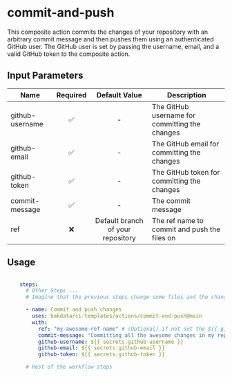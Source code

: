 # commit-and-push

This composite action commits the changes of your repository with an arbitrary commit message and then pushes
them using an authenticated GitHub user. The GitHub user is set by passing the username, email, and a valid GitHub token to the composite
action.

## Input Parameters

| Name            | Required |           Default Value           | Description                                    |
|-----------------|:--------:|:---------------------------------:|------------------------------------------------|
| github-username |    ✅     |                 -                 | The GitHub username for committing the changes |
| github-email    |    ✅     |                 -                 | The GitHub email for committing the changes    |
| github-token    |    ✅     |                 -                 | The GitHub token for committing the changes    |
| commit-message  |    ✅     |                 -                 | The commit message                             |
| ref             |    ❌     | Default branch of your repository | The ref name to commit and push the files on   |

## Usage

```yaml

    steps:
      # Other Steps ...
      # Imagine that the previous steps change some files and the changes need to be committed

      - name: Commit and push changes
        uses: bakdata/ci-templates/actions/commit-and-push@main
        with:
          ref: "my-awesome-ref-name" # (Optional) if not set the ${{ github.event.repository.default_branch }} will fill the value
          commit-message: "Committing all the awesome changes in my repository!"
          github-username: ${{ secrets.github-username }}
          github-email: ${{ secrets.github-email }}
          github-token: ${{ secrets.github-token }}

      # Rest of the workflow steps
```